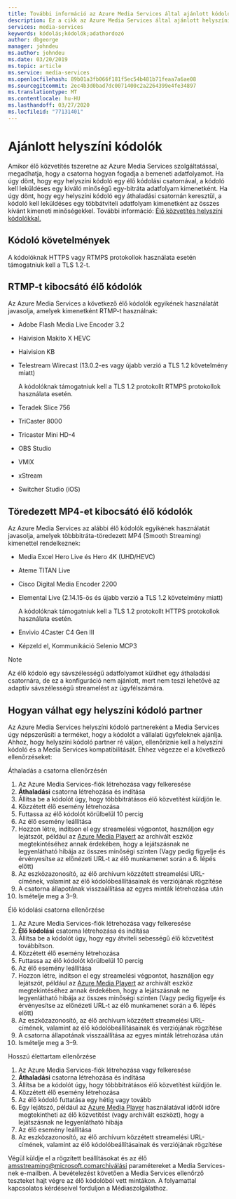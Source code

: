 ```yaml
---
title: További információ az Azure Media Services által ajánlott kódolókról | Microsoft dokumentumok
description: Ez a cikk az Azure Media Services által ajánlott helyszíni kódolókat sorolja fel.
services: media-services
keywords: kódolás;kódolók;adathordozó
author: dbgeorge
manager: johndeu
ms.author: johndeu
ms.date: 03/20/2019
ms.topic: article
ms.service: media-services
ms.openlocfilehash: 89b01a3fb066f181f5ec54b481b71feaa7a6ae08
ms.sourcegitcommit: 2ec4b3d0bad7dc0071400c2a2264399e4fe34897
ms.translationtype: MT
ms.contentlocale: hu-HU
ms.lasthandoff: 03/27/2020
ms.locfileid: "77131401"
---
```

# <a name="recommended-on-premises-encoders"></a>Ajánlott helyszíni kódolók

Amikor élő közvetítés tszeretne az Azure Media Services szolgáltatással, megadhatja, hogy a csatorna hogyan fogadja a bemeneti adatfolyamot. Ha úgy dönt, hogy egy helyszíni kódoló egy élő kódolási csatornával, a kódoló kell leküldéses egy kiváló minőségű egy-bitráta adatfolyam kimenetként. Ha úgy dönt, hogy egy helyszíni kódoló egy áthaladási csatornán keresztül, a kódoló kell leküldéses egy többátviteli adatfolyam kimenetként az összes kívánt kimeneti minőségekkel. További információ: [Élő közvetítés helyszíni kódolókkal.](media-services-live-streaming-with-onprem-encoders.md)

## <a name="encoder-requirements"></a>Kódoló követelmények

A kódolóknak HTTPS vagy RTMPS protokollok használata esetén támogatniuk kell a TLS 1.2-t.

## <a name="live-encoders-that-output-rtmp"></a>RTMP-t kibocsátó élő kódolók 

Az Azure Media Services a következő élő kódolók egyikének használatát javasolja, amelyek kimenetként RTMP-t használnak:

- Adobe Flash Media Live Encoder 3.2
- Haivision Makito X HEVC
- Haivision KB
- Telestream Wirecast (13.0.2-es vagy újabb verzió a TLS 1.2 követelmény miatt)

  A kódolóknak támogatniuk kell a TLS 1.2 protokollt RTMPS protokollok használata esetén.
- Teradek Slice 756
- TriCaster 8000
- Tricaster Mini HD-4
- OBS Studio
- VMIX
- xStream
- Switcher Studio (iOS)

## <a name="live-encoders-that-output-fragmented-mp4"></a>Töredezett MP4-et kibocsátó élő kódolók 

Az Azure Media Services az alábbi élő kódolók egyikének használatát javasolja, amelyek többbitráta-töredezett MP4 (Smooth Streaming) kimenettel rendelkeznek:

- Media Excel Hero Live és Hero 4K (UHD/HEVC)
- Ateme TITAN Live
- Cisco Digital Media Encoder 2200
- Elemental Live (2.14.15-ös és újabb verzió a TLS 1.2 követelmény miatt)

  A kódolóknak támogatniuk kell a TLS 1.2 protokollt HTTPS protokollok használata esetén.
- Envivio 4Caster C4 Gen III
- Képzeld el, Kommunikáció Selenio MCP3

> [!NOTE]
> Az élő kódoló egy sávszélességű adatfolyamot küldhet egy áthaladási csatornára, de ez a konfiguráció nem ajánlott, mert nem teszi lehetővé az adaptív sávszélességű streamelést az ügyfélszámára.

## <a name="how-to-become-an-on-premises-encoder-partner"></a>Hogyan válhat egy helyszíni kódoló partner

Az Azure Media Services helyszíni kódoló partnereként a Media Services úgy népszerűsíti a terméket, hogy a kódolót a vállalati ügyfeleknek ajánlja. Ahhoz, hogy helyszíni kódoló partner ré váljon, ellenőriznie kell a helyszíni kódoló és a Media Services kompatibilitását. Ehhez végezze el a következő ellenőrzéseket:

Áthaladás a csatorna ellenőrzésén
1. Az Azure Media Services-fiók létrehozása vagy felkeresése
2. **Áthaladási** csatorna létrehozása és indítása
3. Állítsa be a kódolót úgy, hogy többbitrátásos élő közvetítést küldjön le.
4. Közzétett élő esemény létrehozása
5. Futtassa az élő kódolót körülbelül 10 percig
6. Az élő esemény leállítása
7. Hozzon létre, indítson el egy streamelési végpontot, használjon egy lejátszót, például az [Azure Media Playert](https://aka.ms/azuremediaplayer) az archivált eszköz megtekintéséhez annak érdekében, hogy a lejátszásnak ne legyenlátható hibája az összes minőségi szinten (Vagy pedig figyelje és érvényesítse az előnézeti URL-t az élő munkamenet során a 6. lépés előtt)
8. Az eszközazonosító, az élő archívum közzétett streamelési URL-címének, valamint az élő kódolóbeállításainak és verziójának rögzítése
9. A csatorna állapotának visszaállítása az egyes minták létrehozása után
10. Ismételje meg a 3–9.

Élő kódolási csatorna ellenőrzése
1. Az Azure Media Services-fiók létrehozása vagy felkeresése
2. **Élő kódolási** csatorna létrehozása és indítása
3. Állítsa be a kódolót úgy, hogy egy átviteli sebességű élő közvetítést továbbítson.
4. Közzétett élő esemény létrehozása
5. Futtassa az élő kódolót körülbelül 10 percig
6. Az élő esemény leállítása
7. Hozzon létre, indítson el egy streamelési végpontot, használjon egy lejátszót, például az [Azure Media Playert](https://aka.ms/azuremediaplayer) az archivált eszköz megtekintéséhez annak érdekében, hogy a lejátszásnak ne legyenlátható hibája az összes minőségi szinten (Vagy pedig figyelje és érvényesítse az előnézeti URL-t az élő munkamenet során a 6. lépés előtt)
8. Az eszközazonosító, az élő archívum közzétett streamelési URL-címének, valamint az élő kódolóbeállításainak és verziójának rögzítése
9. A csatorna állapotának visszaállítása az egyes minták létrehozása után
10. Ismételje meg a 3–9.

Hosszú élettartam ellenőrzése
1. Az Azure Media Services-fiók létrehozása vagy felkeresése
2. **Áthaladási** csatorna létrehozása és indítása
3. Állítsa be a kódolót úgy, hogy többbitrátásos élő közvetítést küldjön le.
4. Közzétett élő esemény létrehozása
5. Az élő kódoló futtatása egy hétig vagy tovább
6. Egy lejátszó, például az [Azure Media Player](https://aka.ms/azuremediaplayer) használatával időről időre megtekintheti az élő közvetítést (vagy archivált eszközt), hogy a lejátszásnak ne legyenlátható hibája
7. Az élő esemény leállítása
8. Az eszközazonosító, az élő archívum közzétett streamelési URL-címének, valamint az élő kódolóbeállításainak és verziójának rögzítése

Végül küldje el a rögzített beállításokat és az élő amsstreaming@microsoft.comarchiválási paramétereket a Media Services-nek e-mailben. A bevételezést követően a Media Services ellenőrző teszteket hajt végre az élő kódolóból vett mintákon. A folyamattal kapcsolatos kérdéseivel forduljon a Médiaszolgálathoz.
